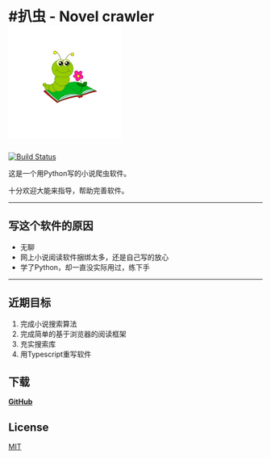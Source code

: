 #扒虫 - Novel crawler
![扒虫](/icon.png)
===
[![Build Status](https://travis-ci.org/ling7334/Novel-crawler.svg?branch=master)](https://travis-ci.org/ling7334/Novel-crawler)

这是一个用Python写的小说爬虫软件。

十分欢迎大能来指导，帮助完善软件。

---
## 写这个软件的原因
*   无聊
*   网上小说阅读软件捆绑太多，还是自己写的放心
*   学了Python，却一直没实际用过，练下手

---
## 近期目标
1.  完成小说搜索算法
2.  完成简单的基于浏览器的阅读框架
3.  充实搜索库
4.  用Typescript重写软件

## 下载
[__GitHub__](https://github.com/ling7334/Novel-crawler)

## License
[MIT](LICENSE)